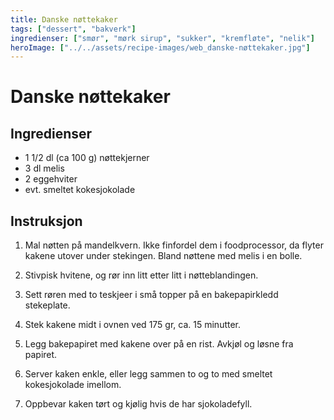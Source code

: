 ```yaml
---
title: Danske nøttekaker
tags: ["dessert", "bakverk"]
ingredienser: ["smør", "mørk sirup", "sukker", "kremfløte", "nelik"]
heroImage: ["../../assets/recipe-images/web_danske-nøttekaker.jpg"]
---
```


# Danske nøttekaker

## Ingredienser

- 1 1/2 dl (ca 100 g) nøttekjerner
- 3 dl melis
- 2 eggehviter
- evt. smeltet kokesjokolade

## Instruksjon

1. Mal nøtten på mandelkvern. Ikke finfordel dem i foodprocessor, da flyter kakene utover under stekingen. Bland nøttene med melis i en bolle.

2. Stivpisk hvitene, og rør inn litt etter litt i nøtteblandingen.

3. Sett røren med to teskjeer i små topper på en bakepapirkledd stekeplate.

4. Stek kakene midt i ovnen ved 175 gr, ca. 15 minutter.

5. Legg bakepapiret med kakene over på en rist. Avkjøl og løsne fra papiret.

6. Server kaken enkle, eller legg sammen to og to med smeltet kokesjokolade imellom.

7. Oppbevar kaken tørt og kjølig hvis de har sjokoladefyll.
